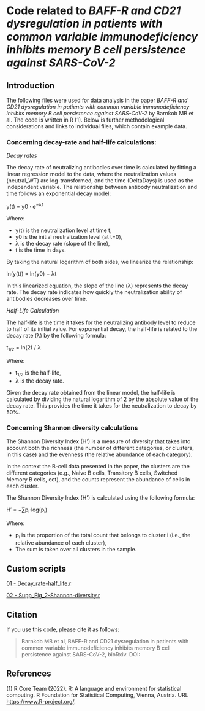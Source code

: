 # Code related to *BAFF-R and CD21 dysregulation in patients with common variable immunodeficiency inhibits memory B cell persistence against SARS-CoV-2*

## Introduction

The following files were used for data analysis in the paper *BAFF-R and CD21 dysregulation in patients with common variable immunodeficiency inhibits memory B cell persistence against SARS-CoV-2* by Barnkob MB et al. The code is written in R (1). Below is further methodological considerations and links to individual files, which contain example data.

### Concerning decay-rate and half-life calculations:

*Decay rates*

The decay rate of neutralizing antibodies over time is calculated by fitting a linear regression model to the data, where the neutralization values (neutral_WT) are log-transformed, and the time (DeltaDays) is used as the independent variable. The relationship between antibody neutralization and time follows an exponential decay model:

y(t) = y0 ⋅ e<sup>−λt</sup>

Where:
- y(t) is the neutralization level at time t,
- y0 is the initial neutralization level (at t=0),
- λ is the decay rate (slope of the line),
- t is the time in days.

By taking the natural logarithm of both sides, we linearize the relationship:

ln⁡(y(t)) = ln⁡(y0) − λt

In this linearized equation, the slope of the line (λ) represents the decay rate. The decay rate indicates how quickly the neutralization ability of antibodies decreases over time.

*Half-Life Calculation*

The half-life is the time it takes for the neutralizing antibody level to reduce to half of its initial value. For exponential decay, the half-life is related to the decay rate (λ) by the following formula:

t<sub>1/2</sub> = ln⁡(2) / λ

Where:
- t<sub>1/2</sub> is the half-life,
- λ is the decay rate.

Given the decay rate obtained from the linear model, the half-life is calculated by dividing the natural logarithm of 2 by the absolute value of the decay rate. This provides the time it takes for the neutralization to decay by 50%.

### Concerning Shannon diversity calculations

The Shannon Diversity Index (H') is a measure of diversity that takes into account both the richness (the number of different categories, or clusters, in this case) and the evenness (the relative abundance of each category).

In the context the B-cell data presented in the paper, the clusters are the different categories (e.g., Naive B cells, Transitory B cells, Switched Memory B cells, ect), and the counts represent the abundance of cells in each cluster. 

The Shannon Diversity Index (H') is calculated using the following formula:

H′ = −∑p<sub>i</sub>⋅log⁡(p<sub>i</sub>)

Where:
- p<sub>i</sub>​ is the proportion of the total count that belongs to cluster i (i.e., the relative abundance of each cluster),
- The sum is taken over all clusters in the sample.

## Custom scripts

[01 - Decay_rate-half_life.r](https://github.com/mbarnkob/articles/blob/main/2025_Barnkob_BAFFR_CVID/Decay_rate-half_life.r)

[02 - Supp_Fig_2-Shannon-diversity.r](https://github.com/mbarnkob/articles/blob/main/2025_Barnkob_BAFFR_CVID/Supp_Fig_2-Shannon-diversity.r)

## Citation

If you use this code, please cite it as follows:

> Barnkob MB et al, BAFF-R and CD21 dysregulation in patients with common variable immunodeficiency inhibits memory B cell persistence against SARS-CoV-2, bioRxiv. DOI: 

## References

(1) R Core Team (2022). R: A language and environment for statistical computing. R Foundation for Statistical Computing, Vienna, Austria. URL https://www.R-project.org/.
